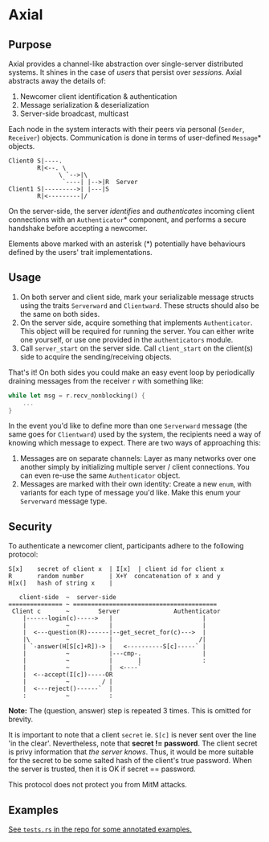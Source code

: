 Axial
====

## Purpose
Axial provides a channel-like abstraction over single-server distributed
systems. It shines in the case of _users_ that persist over _sessions_.
Axial abstracts away the details of:
1. Newcomer client identification & authentication
1. Message serialization & deserialization
1. Server-side broadcast, multicast

Each node in the system interacts with their peers via personal
(`Sender`, `Receiver`) objects. Communication is done in terms of user-defined
`Message`* objects.

```
Client0 S|----.
        R|<--. \
              \ `-->|\
               `----| |-->|R  Server
Client1 S|--------->| |---|S
        R|<---------|/
```

On the server-side, the server _identifies_ and _authenticates_ incoming
client connections with an `Authenticator`* component, and performs a secure
handshake before accepting a newcomer.

Elements above marked with an asterisk (*) potentially have behaviours defined
by the users' trait implementations.


## Usage
1. On both server and client side, mark your serializable message
structs using the traits `Serverward` and `Clientward`. These structs should
also be the same on both sides.
2. On the server side, acquire something that implements `Authenticator`. This
object will be required for running the server. You can either write one yourself,
or use one provided in the `authenticators` module.
3. Call `server_start` on the server side. Call `client_start` on the client(s)
side to acquire the sending/receiving objects.  

That's it! On both sides you could make an easy event loop by periodically 
draining messages from the receiver `r` with something like:
```Rust
while let msg = r.recv_nonblocking() {
    ...
}
```
In the event you'd like to define more than one `Serverward` message
(the same goes for `Clientward`) used by the
system, the recipients need a way of knowing which message to expect. There are
two ways of approaching this:
1.  Messages are on separate channels:
Layer as many networks over one another simply by initializing multiple server /
client connections. You can even re-use the same `Authenticator` object.
1. Messages are marked with their own identity:
Create a new `enum`, with variants for each type of message you'd like. Make
this enum your `Serverward` message type. 


## Security
To authenticate a newcomer client, participants adhere to the following
protocol:

```
S[x]    secret of client x  | I[x]  | client id for client x
R       random number       | X+Y  concatenation of x and y
H[x(]   hash of string x    | 

   client-side  ~  server-side
=============== ~ ========================================
 Client c       ~        Server               Authenticator    
    |------login(c)----->   |                         |
    |           ~           |                         |
    |  <---question(R)------|--get_secret_for(c)--->  |
    |\          ~           |                        /|
    | `-answer(H[S[c]+R])-> |   <----------S[c]-----` |
    |           ~           |---cmp-.                 |
    |           ~           |       |                 :
    |           ~           |  <----`
    |  <--accept(I[c])-----OR      
    |           ~         / |    
    |  <---reject()------`  |
    :           ~           :
``` 
__Note:__ The (question, answer) step is repeated 3 times. This is
omitted for brevity.

It is important to note that a client `secret` ie. `S[c]` is never sent over the line 
'in the clear'. Nevertheless, note that __secret != password__. The client
secret is privy information that _the server knows_. Thus, it would be more
suitable for the secret to be some salted hash of the client's true password.
When the server is trusted, then it is OK if secret == password.

This protocol does not protect you from MitM attacks. 


## Examples
[See `tests.rs` in the repo for some annotated examples.](https://github.com/sirkibsirkib/axial/blob/master/src/tests.rs)